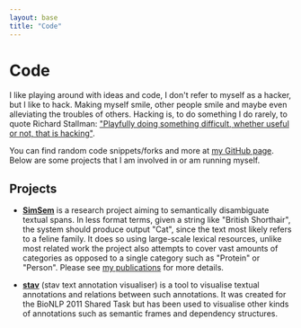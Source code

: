 ```yaml
---
layout: base
title: "Code"
---
```


# Code #

I like playing around with ideas and code, I don't refer to myself as a
hacker, but I like to hack. Making myself smile, other people smile and maybe
even alleviating the troubles of others. Hacking is, to do something I do
rarely, to quote Richard Stallman: ["Playfully doing something difficult,
whether useful or not, that is hacking"][stallman_hacking].

You can find random code snippets/forks and more at [my GitHub
page][github_ninjin]. Below are some projects that I am involved in or am
running myself.

## Projects ##

* [**SimSem**][simsem] is a research project aiming to semantically
    disambiguate textual spans. In less format terms, given a string like
    "British Shorthair", the system should produce output "Cat", since the
    text most likely refers to a feline family. It does so using large-scale
    lexical resources, unlike most related work the project also attempts to
    cover vast amounts of categories as opposed to a single category such as
    "Protein" or "Person". Please see [my publications][publications] for more
    details.

* [**stav**][stav] (stav text annotation visualiser) is a tool to visualise
    textual annotations and relations between such annotations. It was created
    for the BioNLP 2011 Shared Task but has been used to visualise other kinds
    of annotations such as semantic frames and dependency structures.

[publications]: /publications.html
[github_ninjin]: https://github.com/ninjin
[simsem]: https://github.com/ninjin/simsem
[stallman_hacking]: http://stallman.org/articles/on-hacking.html
[stav]: https://github.com/TsujiiLaboratory/stav
